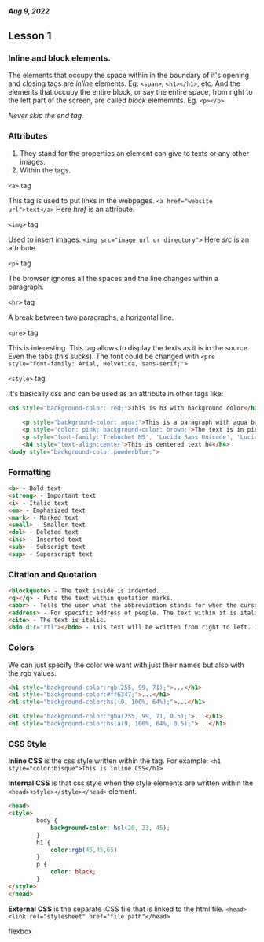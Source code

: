 ##### Aug 9, 2022

## Lesson 1
### Inline and block elements. 

The elements that occupy the space within in the boundary of it's opening and closing tags are *inline* elements. Eg. `<span>`, `<h1></h1>`, etc. 
And the elements that occupy the entire block, or say the entire space, from right to the left part of the screen, are called *block* elememnts. Eg. `<p></p>`

*Never skip the end tag.*

### Attributes 

1. They stand for the properties an element can give to texts or any other images. 
2. Within the tags.

`<a>` tag

This tag is used to put links in the webpages. `<a href="website url">text</a>` Here *href* is an attribute.

`<img>` tag

Used to insert images. `<img src="image url or directory">` Here *src* is an attribute.

`<p>` tag

The browser ignores all the spaces and the line changes within a paragraph.

`<hr>` tag

A break between two paragraphs, a horizontal line.

`<pre>` tag

This is interesting. This tag allows to display the texts as it is in the source. Even the tabs (this sucks). The font could be changed with `<pre style="font-family: Arial, Helvetica, sans-serif;">`

`<style>` tag

It's basically css and can be used as an attribute in other tags like: 

```html
<h3 style="background-color: red;">This is h3 with background color</h3>
    
    <p style="background-color: aqua;">This is a paragraph with aqua background</p>
    <p style="color: pink; background-color: brown;">The text is in pink</p>
    <p style="font-family:'Trebuchet MS', 'Lucida Sans Unicode', 'Lucida Grande', 'Lucida Sans', Arial, sans-serif">This is different font</p>
    <h4 style="text-align:center">This is centered text h4</h4>
<body style="background-color:powderblue;">
```

### Formatting

```html
<b> - Bold text
<strong> - Important text
<i> - Italic text
<em> - Emphasized text
<mark> - Marked text
<small> - Smaller text
<del> - Deleted text
<ins> - Inserted text
<sub> - Subscript text
<sup> - Superscript text
```

### Citation and Quotation

```html
<blockquote> - The text inside is indented.
<q></q> - Puts the text within quotation marks.
<abbr> - Tells the user what the abbreviation stands for when the cursor is hovered over it.
<address> - For specific address of people. The text within it is italic.
<cite> - The text is italic. 
<bdo dir="rtl"></bdo> - This text will be written from right to left. Interesting feature.
```

### Colors

We can just specify the color we want with just their names but also with the rgb values. 
```html
<h1 style="background-color:rgb(255, 99, 71);">...</h1>
<h1 style="background-color:#ff6347;">...</h1>
<h1 style="background-color:hsl(9, 100%, 64%);">...</h1>

<h1 style="background-color:rgba(255, 99, 71, 0.5);">...</h1>
<h1 style="background-color:hsla(9, 100%, 64%, 0.5);">...</h1>
```

### CSS Style

**Inline CSS** is the css style written within the tag. For example: `<h1 style="color:bisque">This is inline CSS</h1>`

**Internal CSS** is that css style when the style elements are written within the `<head><style></style></head>` element.

```html
<head>
<style>
        body {
            background-color: hsl(20, 23, 45);
        }
        h1 {
            color:rgb(45,45,65)
        }
        p {
            color: black;
        }
</style>
</head>
```

**External CSS** is the separate .CSS file that is linked to the html file. `<head><link rel="stylesheet" href="file path"</head>`


flexbox







